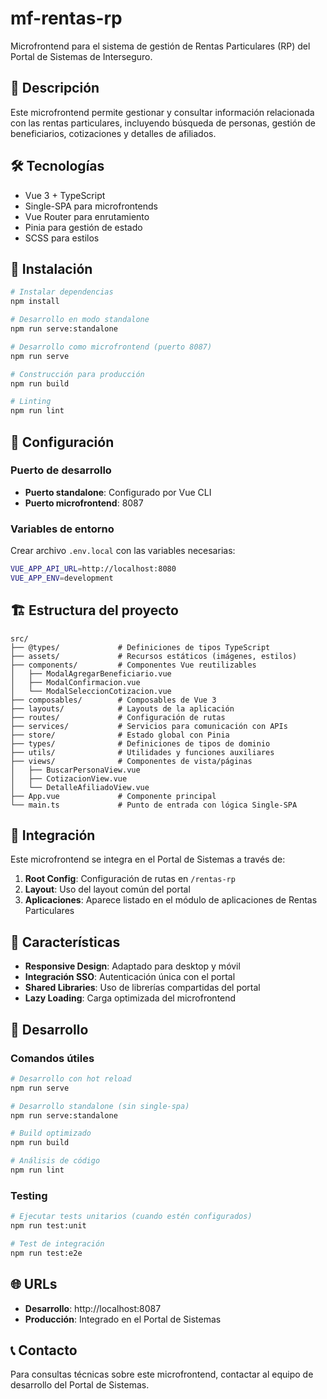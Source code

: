 # mf-rentas-rp

Microfrontend para el sistema de gestión de Rentas Particulares (RP) del Portal de Sistemas de Interseguro.

## 🎯 Descripción

Este microfrontend permite gestionar y consultar información relacionada con las rentas particulares, incluyendo búsqueda de personas, gestión de beneficiarios, cotizaciones y detalles de afiliados.

## 🛠️ Tecnologías

- Vue 3 + TypeScript
- Single-SPA para microfrontends
- Vue Router para enrutamiento
- Pinia para gestión de estado
- SCSS para estilos

## 🚀 Instalación

```bash
# Instalar dependencias
npm install

# Desarrollo en modo standalone
npm run serve:standalone

# Desarrollo como microfrontend (puerto 8087)
npm run serve

# Construcción para producción
npm run build

# Linting
npm run lint
```

## 🔧 Configuración

### Puerto de desarrollo
- **Puerto standalone**: Configurado por Vue CLI
- **Puerto microfrontend**: 8087

### Variables de entorno
Crear archivo `.env.local` con las variables necesarias:

```bash
VUE_APP_API_URL=http://localhost:8080
VUE_APP_ENV=development
```

## 🏗️ Estructura del proyecto

```
src/
├── @types/             # Definiciones de tipos TypeScript
├── assets/             # Recursos estáticos (imágenes, estilos)
├── components/         # Componentes Vue reutilizables
│   ├── ModalAgregarBeneficiario.vue
│   ├── ModalConfirmacion.vue
│   └── ModalSeleccionCotizacion.vue
├── composables/        # Composables de Vue 3
├── layouts/            # Layouts de la aplicación
├── routes/             # Configuración de rutas
├── services/           # Servicios para comunicación con APIs
├── store/              # Estado global con Pinia
├── types/              # Definiciones de tipos de dominio
├── utils/              # Utilidades y funciones auxiliares
├── views/              # Componentes de vista/páginas
│   ├── BuscarPersonaView.vue
│   ├── CotizacionView.vue
│   └── DetalleAfiliadoView.vue
├── App.vue             # Componente principal
└── main.ts             # Punto de entrada con lógica Single-SPA
```

## 🔗 Integración

Este microfrontend se integra en el Portal de Sistemas a través de:

1. **Root Config**: Configuración de rutas en `/rentas-rp`
2. **Layout**: Uso del layout común del portal
3. **Aplicaciones**: Aparece listado en el módulo de aplicaciones de Rentas Particulares

## 🎨 Características

- **Responsive Design**: Adaptado para desktop y móvil
- **Integración SSO**: Autenticación única con el portal
- **Shared Libraries**: Uso de librerías compartidas del portal
- **Lazy Loading**: Carga optimizada del microfrontend

## 📝 Desarrollo

### Comandos útiles

```bash
# Desarrollo con hot reload
npm run serve

# Desarrollo standalone (sin single-spa)
npm run serve:standalone

# Build optimizado
npm run build

# Análisis de código
npm run lint
```

### Testing

```bash
# Ejecutar tests unitarios (cuando estén configurados)
npm run test:unit

# Test de integración
npm run test:e2e
```

## 🌐 URLs

- **Desarrollo**: http://localhost:8087
- **Producción**: Integrado en el Portal de Sistemas

## 📞 Contacto

Para consultas técnicas sobre este microfrontend, contactar al equipo de desarrollo del Portal de Sistemas.
